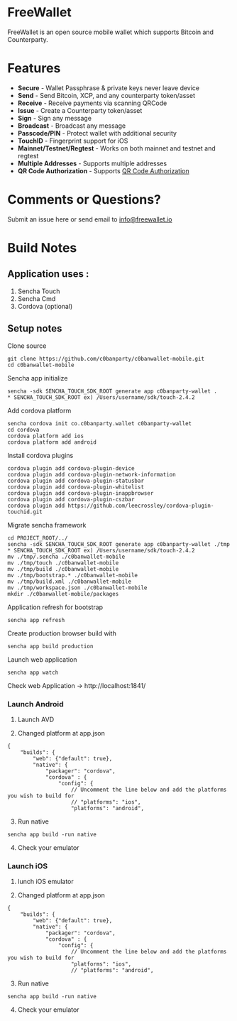 FreeWallet
=====
FreeWallet is an open source mobile wallet which supports Bitcoin and Counterparty.

Features
=====
- **Secure** - Wallet Passphrase & private keys never leave device
- **Send** - Send Bitcoin, XCP, and any counterparty token/asset
- **Receive** - Receive payments via scanning QRCode
- **Issue** - Create a Counterparty token/asset
- **Sign** - Sign any message
- **Broadcast** - Broadcast any message
- **Passcode/PIN** - Protect wallet with additional security
- **TouchID** - Fingerprint support for iOS
- **Mainnet/Testnet/Regtest** - Works on both mainnet and testnet and regtest
- **Multiple Addresses** - Supports multiple addresses
- **QR Code Authorization** - Supports [QR Code Authorization](https://github.com/Authpartyio/Spec/blob/master/QR_Authorization.spec.md)

Comments or Questions?
=====
Submit an issue here or send email to info@freewallet.io


Build Notes
=====
## Application uses :

1. Sencha Touch
2. Sencha Cmd
3. Cordova (optional)

## Setup notes

Clone source

```
git clone https://github.com/c0banparty/c0banwallet-mobile.git
cd c0banwallet-mobile
```

Sencha app initialize

```
sencha -sdk SENCHA_TOUCH_SDK_ROOT generate app c0banparty-wallet .
* SENCHA_TOUCH_SDK_ROOT ex) /Users/username/sdk/touch-2.4.2
```

Add cordova platform

```
sencha cordova init co.c0banparty.wallet c0banparty-wallet
cd cordova
cordova platform add ios
cordova platform add android
```

Install cordova plugins

```
cordova plugin add cordova-plugin-device
cordova plugin add cordova-plugin-network-information
cordova plugin add cordova-plugin-statusbar
cordova plugin add cordova-plugin-whitelist
cordova plugin add cordova-plugin-inappbrowser
cordova plugin add cordova-plugin-cszbar
cordova plugin add https://github.com/leecrossley/cordova-plugin-touchid.git
```

Migrate sencha framework
```
cd PROJECT_ROOT/../
sencha -sdk SENCHA_TOUCH_SDK_ROOT generate app c0banparty-wallet ./tmp
* SENCHA_TOUCH_SDK_ROOT ex) /Users/username/sdk/touch-2.4.2
mv ./tmp/.sencha ./c0banwallet-mobile
mv ./tmp/touch ./c0banwallet-mobile
mv ./tmp/build ./c0banwallet-mobile
mv ./tmp/bootstrap.* ./c0banwallet-mobile
mv ./tmp/build.xml ./c0banwallet-mobile
mv ./tmp/workspace.json ./c0banwallet-mobile
mkdir ./c0banwallet-mobile/packages
```

Application refresh for bootstrap

```
sencha app refresh
```

Create production browser build with
```
sencha app build production
```

Launch web application
```
sencha app watch
```

Check web Application -> http://localhost:1841/

### Launch Android

1. Launch AVD

2. Changed platform at app.json

```
{
    "builds": {
        "web": {"default": true},
        "native": {
            "packager": "cordova",
            "cordova" : {
                "config": {
                    // Uncomment the line below and add the platforms you wish to build for
                    // "platforms": "ios",
                    "platforms": "android",
```

3. Run native
```
sencha app build -run native
```

4. Check your emulator

### Launch iOS

1. lunch iOS emulator

2. Changed platform at app.json

```
{
    "builds": {
        "web": {"default": true},
        "native": {
            "packager": "cordova",
            "cordova" : {
                "config": {
                    // Uncomment the line below and add the platforms you wish to build for
                    "platforms": "ios",
                    // "platforms": "android",
```

3. Run native
```
sencha app build -run native
```

4. Check your emulator
